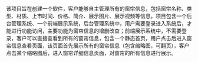 该项目旨在创建一个软件，客户能够自主管理所有的窗帘信息，包括窗帘名称、类型、材质、上市时间、价格、简介、展示图片、展示视频等信息。项目包含一个后台管理系统、一个前端展示系统，后台管理系统中，用户需要登录进入系统后，才能进行功能访问，主要功能为窗帘信息的增删改查；前端展示系统中，不需要登录，客户可以直接查看到所有的窗帘信息，包含一个静态首页，用户点击后进入窗帘信息查看页面，该页面首先展示所有的窗帘信息（包含缩略图，可翻页），客户点击某个缩略图后，进入窗帘详细信息页面，对窗帘的所有信息进行展示。